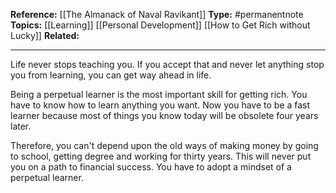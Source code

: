 
**Reference:** [[The Almanack of Naval Ravikant]]
**Type:** #permanentnote 
**Topics:** [[Learning]] [[Personal Development]] [[How to Get Rich without Lucky]]
**Related:**

----

Life never stops teaching you. If you accept that and never let anything stop you from learning, you can get way ahead in life. 

Being a perpetual learner is the most important skill for getting rich. You have to know how to learn anything you want. Now you have to be a fast learner because most of things you know today will be obsolete four years later.

Therefore, you can't depend upon the old ways of making money by going to school, getting degree and working for thirty years. This will never put you on a path to financial success. You have to adopt a mindset of a perpetual learner.